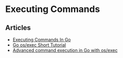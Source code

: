 # Executing Commands

## Articles
* [Executing Commands In Go](http://www.darrencoxall.com/golang/executing-commands-in-go/)
* [Go os/exec Short Tutorial](https://www.sobyte.net/post/2021-06/go-os-exec-short-tutorial/)
* [Advanced command execution in Go with os/exec](https://blog.kowalczyk.info/article/wOYk/advanced-command-execution-in-go-with-osexec.html)
